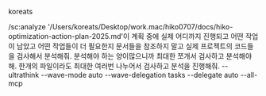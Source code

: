 koreats

/sc:analyze '/Users/koreats/Desktop/work.mac/hiko0707/docs/hiko-optimization-action-plan-2025.md'이 계획 중에 실제 어디까지 진행되고 어떤 작업이 남았고 어떤 작업들이 더 필요한지 문서들을 참조하지 말고 실제 프로젝트의 코드들을 검사해서 분석해줘. 분석해야 하는 양이많으니까 최대한 쪼개서 검사하고 분석해야해. 한개의 파일이라도 최대한 여러번 나누어서 검사하고 분석을 진행해줘. --ultrathink --wave-mode auto --wave-delegation tasks --delegate auto  --all-mcp
